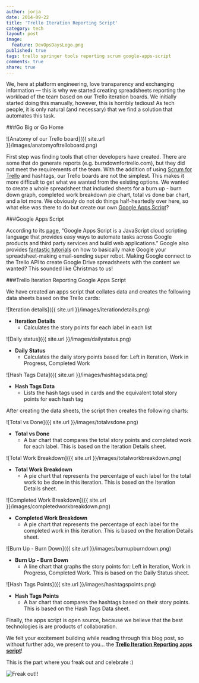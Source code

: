 ```yaml
---
author: jorja
date: 2014-09-22
title: 'Trello Iteration Reporting Script'
category: tech
layout: post
image:
  feature: DevOpsDaysLogo.png
published: true
tags: trello springer tools reporting scrum google-apps-script
comments: true
share: true
---
```

We, here at platform engineering, love transparency and exchanging information — this is why we started creating spreadsheets reporting the workload of the team based on our Trello iteration boards. We initially started doing this manually, however, this is horribly tedious! As tech people, it is only natural (and necessary) that we find a solution that automates this task.

###Go Big or Go Home

![Anatomy of our Trello board]({{ site.url }}/images/anatomyoftrelloboard.png)

First step was finding tools that other developers have created. There are some that do generate reports (e.g. burndownfortrello.com), but they did not meet the requirements of the team. With the addition of using [Scrum for Trello](http://scrumfortrello.com/) and hashtags, our Trello boards are not the simplest. This makes it more difficult to get what we wanted from the existing options. We wanted to create a whole spreadsheet that included sheets for a burn up - burn down graph, completed work breakdown pie chart, total vs done bar chart, and a lot more. We obviously do not do things half-heartedly over here, so what else was there to do but create our own [Google Apps Script](http://www.google.com/script/start/)?

###Google Apps Script

According to its [page](http://www.google.com/script/start/), “Google Apps Script is a JavaScript cloud scripting language that provides easy ways to automate tasks across Google products and third party services and build web applications.” Google also provides [fantastic tutorials](https://developers.google.com/apps-script/articles) on how to basically make Google your spreadsheet-making email-sending super robot. Making Google connect to the Trello API to create Google Drive spreadsheets with the content we wanted? This sounded like Christmas to us!

###Trello Iteration Reporting Google Apps Script

We have created an apps script that collates data and creates the following data sheets based on the Trello cards:

![Iteration details]({{ site.url }}/images/iterationdetails.png)

- **Iteration Details**
  - Calculates the story points for each label in each list

![Daily status]({{ site.url }}/images/dailystatus.png)

- **Daily Status**
  - Calculates the daily story points based for: Left in Iteration, Work in Progress, Completed Work

![Hash Tags Data]({{ site.url }}/images/hashtagsdata.png)

- **Hash Tags Data**
  - Lists the hash tags used in cards and the equivalent total story points for each hash tag

After creating the data sheets, the script then creates the following charts:

![Total vs Done]({{ site.url }}/images/totalvsdone.png)

- **Total vs Done**
  - A bar chart that compares the total story points and completed work for each label. This is based on the Iteration Details sheet.

![Total Work Breakdown]({{ site.url }}/images/totalworkbreakdown.png)

- **Total Work Breakdown**
  - A pie chart that represents the percentage of each label for the total work to be done in this iteration. This is based on the Iteration Details sheet.

![Completed Work Breakdown]({{ site.url }}/images/completedworkbreakdown.png)

- **Completed Work Breakdown**
  - A pie chart that represents the percentage of each label for the completed work in this iteration. This is based on the Iteration Details sheet.

![Burn Up - Burn Down]({{ site.url }}/images/burnupburndown.png)

- **Burn Up - Burn Down**
  - A line chart that graphs the story points for: Left in Iteration, Work in Progress, Completed Work. This is based on the Daily Status sheet.

![Hash Tags Points]({{ site.url }}/images/hashtagspoints.png)

- **Hash Tags Points**
  - A bar chart that compares the hashtags based on their story points. This is based on the Hash Tags Data sheet.

Finally, the apps script is open source, because we believe that the best technologies is are products of collaboration.

We felt your excitement building while reading through this blog post, so without further ado, we present to you… the **[Trello Iteration Reporting apps script](https://github.com/SpringerPE/trello-iteration-reporting-apps-script)**!

This is the part where you freak out and celebrate :)

![Freak out!!](http://i1254.photobucket.com/albums/hh608/breatheonme85/oprah_favethings.gif)



